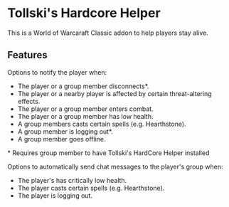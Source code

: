 # Tollski's Hardcore Helper
This is a World of Warcaraft Classic addon to help players stay alive.

## Features

Options to notify the player when:  
  * The player or a group member disconnects*.
  * The player or a nearby player is affected by certain threat-altering effects.
  * The player or a group member enters combat.
  * The player or a group member has low health.
  * A group members casts certain spells (e.g. Hearthstone).
  * A group member is logging out*.
  * A group member goes offline.
  
\* Requires group member to have Tollski's HardCore Helper installed

Options to automatically send chat messages to the player's group when:
  * The player's has critically low health.
  * The player casts certain spells (e.g. Hearthstone).
  * The player is logging out.
